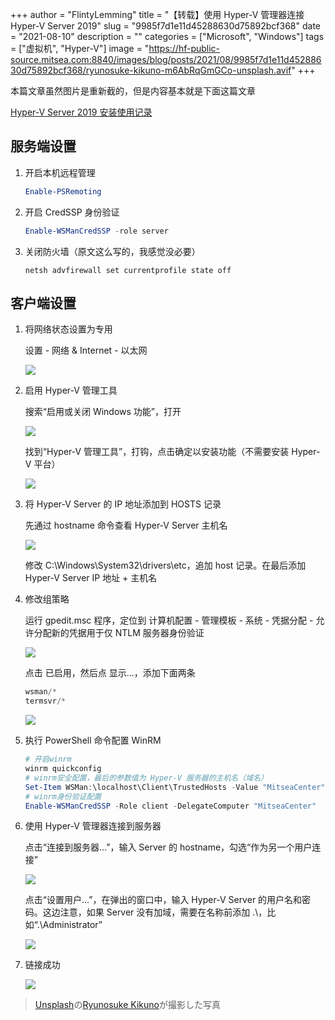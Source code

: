 +++
author = "FlintyLemming"
title = "【转载】使用 Hyper-V 管理器连接 Hyper-V Server 2019"
slug = "9985f7d1e11d45288630d75892bcf368"
date = "2021-08-10"
description = ""
categories = ["Microsoft", "Windows"]
tags = ["虚拟机", "Hyper-V"]
image = "https://hf-public-source.mitsea.com:8840/images/blog/posts/2021/08/9985f7d1e11d45288630d75892bcf368/ryunosuke-kikuno-m6AbRqGmGCo-unsplash.avif"
+++

本篇文章虽然图片是重新截的，但是内容基本就是下面这篇文章

[Hyper-V Server 2019 安装使用记录](https://www.cnblogs.com/oloroso/p/12294966.html)

## 服务端设置

1. 开启本机远程管理
    
    ```powershell
    Enable-PSRemoting
    ```
    
2. 开启 CredSSP 身份验证
    
    ```powershell
    Enable-WSManCredSSP -role server
    ```
    
3. 关闭防火墙（原文这么写的，我感觉没必要）
    
    ```
    netsh advfirewall set currentprofile state off
    ```
    

## 客户端设置

1. 将网络状态设置为专用
    
    设置 - 网络 & Internet - 以太网
    
    ![](https://hf-public-source.mitsea.com:8840/images/blog/posts/2021/08/9985f7d1e11d45288630d75892bcf368/Untitled.avif)
    
2. 启用 Hyper-V 管理工具
    
    搜索“启用或关闭 Windows 功能”，打开
    
    ![](https://hf-public-source.mitsea.com:8840/images/blog/posts/2021/08/9985f7d1e11d45288630d75892bcf368/Untitled%201.avif)
    
    找到“Hyper-V 管理工具”，打钩，点击确定以安装功能（不需要安装 Hyper-V 平台）
    
    ![](https://hf-public-source.mitsea.com:8840/images/blog/posts/2021/08/9985f7d1e11d45288630d75892bcf368/Untitled%202.avif)
    
3. 将 Hyper-V Server 的 IP 地址添加到 HOSTS 记录
    
    先通过 hostname 命令查看 Hyper-V Server 主机名
    
    ![](https://hf-public-source.mitsea.com:8840/images/blog/posts/2021/08/9985f7d1e11d45288630d75892bcf368/Untitled%203.avif)
    
    修改 C:\Windows\System32\drivers\etc，追加 host 记录。在最后添加 Hyper-V Server IP 地址 + 主机名
    
4. 修改组策略
    
    运行 gpedit.msc 程序，定位到 计算机配置 - 管理模板 - 系统 - 凭据分配 - 允许分配新的凭据用于仅 NTLM 服务器身份验证
    
    ![](https://hf-public-source.mitsea.com:8840/images/blog/posts/2021/08/9985f7d1e11d45288630d75892bcf368/Untitled%204.avif)
    
    点击 已启用，然后点 显示...，添加下面两条
    
    ```powershell
    wsman/*
    termsvr/*
    ```
    
    ![](https://hf-public-source.mitsea.com:8840/images/blog/posts/2021/08/9985f7d1e11d45288630d75892bcf368/Untitled%205.avif)
    
5. 执行 PowerShell 命令配置 WinRM
    
    ```powershell
    # 开启winrm
    winrm quickconfig
    # winrm安全配置，最后的参数值为 Hyper-V 服务器的主机名（域名）
    Set-Item WSMan:\localhost\Client\TrustedHosts -Value "MitseaCenter"
    # winrm身份验证配置
    Enable-WSManCredSSP -Role client -DelegateComputer "MitseaCenter"
    ```
    
6. 使用 Hyper-V 管理器连接到服务器
    
    点击“连接到服务器...”，输入 Server 的 hostname，勾选“作为另一个用户连接”
    
    ![](https://hf-public-source.mitsea.com:8840/images/blog/posts/2021/08/9985f7d1e11d45288630d75892bcf368/Untitled%206.avif)
    
    点击“设置用户...”，在弹出的窗口中，输入 Hyper-V Server 的用户名和密码。这边注意，如果 Server 没有加域，需要在名称前添加 .\，比如“.\Administrator”
    
    ![](https://hf-public-source.mitsea.com:8840/images/blog/posts/2021/08/9985f7d1e11d45288630d75892bcf368/Untitled%207.avif)
    
7. 链接成功
    
    ![](https://hf-public-source.mitsea.com:8840/images/blog/posts/2021/08/9985f7d1e11d45288630d75892bcf368/Untitled%208.avif)

> [Unsplash](https://unsplash.com/ja/%E5%86%99%E7%9C%9F/%E7%99%BD%E3%81%84%E5%A3%81%E3%81%AB%E9%BB%92%E3%81%84%E5%9B%9B%E8%A7%92-m6AbRqGmGCo?utm_content=creditCopyText&utm_medium=referral&utm_source=unsplash)の[Ryunosuke Kikuno](https://unsplash.com/ja/@ryunosuke_kikuno?utm_content=creditCopyText&utm_medium=referral&utm_source=unsplash)が撮影した写真
  